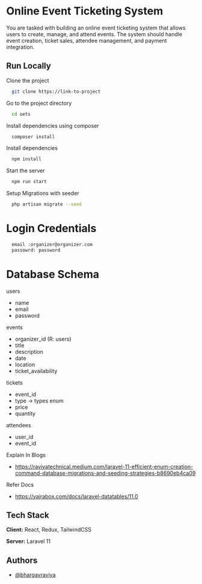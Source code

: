 
# Online Event Ticketing System

You are tasked with building an online event ticketing system that allows users to create,
manage, and attend events. The system should handle event creation, ticket sales, attendee
management, and payment integration.


## Run Locally

Clone the project

```bash
  git clone https://link-to-project
```

Go to the project directory

```bash
  cd oets
```
Install dependencies using composer 

```bash
  composer install
```

Install dependencies

```bash
  npm install
```

Start the server

```bash
  npm run start
```

Setup Migrations with seeder

```bash
  php artisan migrate --seed
```

# Login Credentials

```bash
  email :organizer@organizer.com
  passowrd: password
```

# Database Schema

users
- name
- email
- password

events
- organizer_id (R: users)
- title
- description
- date
- location
- ticket_availability


tickets
- event_id
- type -> types  enum
- price
- quantity

attendees
- user_id
- event_id


Explain In Blogs
- https://raviyatechnical.medium.com/laravel-11-efficient-enum-creation-command-database-migrations-and-seeding-strategies-b8690eb4ca09


Refer Docs
- https://yajrabox.com/docs/laravel-datatables/11.0


## Tech Stack

**Client:** React, Redux, TailwindCSS

**Server:** Laravel 11


## Authors

- [@bhargavraviya](https://www.github.com/bhargavraviya)